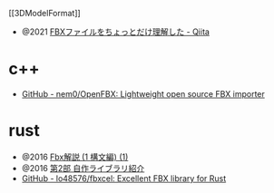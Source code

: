 [[3DModelFormat]]

- @2021 [FBXファイルをちょっとだけ理解した - Qiita](https://qiita.com/binzume/items/678baf9a20c6a96a1d81)

# c++
- [GitHub - nem0/OpenFBX: Lightweight open source FBX importer](https://github.com/nem0/OpenFBX)

# rust
- @2016 [Fbx解説 (1 構文編) (1)](https://www.slideshare.net/L1048576/fbx-1-1)
- @2016 [第2部 自作ライブラリ紹介](https://www.slideshare.net/L1048576/2-69956735)
- [GitHub - lo48576/fbxcel: Excellent FBX library for Rust](https://github.com/lo48576/fbxcel)
